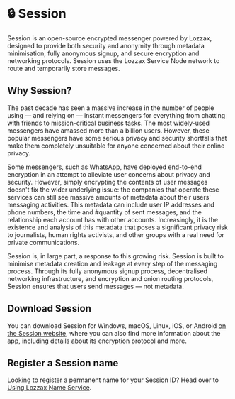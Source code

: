 # 🔒 Session

Session is an open-source encrypted messenger powered by Lozzax, designed to provide both security and anonymity through metadata minimisation, fully anonymous signup, and secure encryption and networking protocols. Session uses the Lozzax Service Node network to route and temporarily store messages.

## Why Session?

The past decade has seen a massive increase in the number of people using — and relying on — instant messengers for everything from chatting with friends to mission-critical business tasks. The most widely-used messengers have amassed more than a billion users. However, these popular messengers have some serious privacy and security shortfalls that make them completely unsuitable for anyone concerned about their online privacy.

Some messengers, such as WhatsApp, have deployed end-to-end encryption in an attempt to alleviate user concerns about privacy and security. However, simply encrypting the contents of user messages doesn't fix the wider underlying issue: the companies that operate these services can still see massive amounts of metadata about their users' messaging activities. This metadata can include user IP addresses and phone numbers, the time and \#️quantity of sent messages, and the relationship each account has with other accounts. Increasingly, it is the existence and analysis of this metadata that poses a significant privacy risk to journalists, human rights activists, and other groups with a real need for private communications.

Session is, in large part, a response to this growing risk. Session is built to minimise metadata creation and leakage at every step of the messaging process. Through its fully anonymous signup process, decentralised networking infrastructure, and encryption and onion routing protocols, Session ensures that users send messages — not metadata.

## Download Session

You can download Session for Windows, macOS, Linux, iOS, or Android [on the Session website](https://getsession.org), where you can also find more information about the app, including details about its encryption protocol and more.

## Register a Session name

Looking to register a permanent name for your Session ID? Head over to [Using Lozzax Name Service](../../using-the-lozzax-blockchain/using-lozzax-name-system.md).

